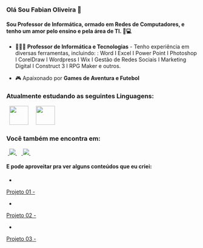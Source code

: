 ### Olá Sou Fabian Oliveira 👋
#### Sou Professor de Informática, ormado em Redes de Computadores, e tenho um amor pelo ensino e pela área de TI. 💖💻

- 👨🏻‍💻 **Professor de  Informática e Tecnologias** - Tenho experiência em diversas ferramentas, incluindo: : Word I Excel I Power Point I Photoshop I CorelDraw I Wordpress I Wix I Gestão de Redes Sociais I Marketing Digital I Construct 3 I RPG Maker e outros.
  
- 🎮 Apaixonado por **Games de Aventura e Futebol**

###  Atualmente estudando as seguintes Linguagens:
<div style="display: inline">
  &nbsp;&nbsp;<img width='50' height='50' src="https://cdn.jsdelivr.net/gh/devicons/devicon/icons/python/python-original.svg" />&nbsp;&nbsp;
  &nbsp;&nbsp;<img width='50' height='50' src="https://cdn.jsdelivr.net/gh/devicons/devicon@latest/icons/html5/html5-plain-wordmark.svg" />
&nbsp;&nbsp;
</div> 


### Você também me encontra em:
&nbsp;<a href="https://www.linkedin.com/in/fabianoliveirape">
  <img src="https://img.shields.io/badge/linkedin-%230077B5.svg?style=for-the-badge&logo=linkedin&logoColor=white">
</a>&nbsp;
&nbsp;<a href="https://www.instagram.com/proffabian_/">
  <img src="https://img.shields.io/badge/Instagram-%23E4405F.svg?style=for-the-badge&logo=Instagram&logoColor=white">
</a>&nbsp;

#### E pode aproveitar pra ver alguns conteúdos que eu criei:
- <a href="Projeto 01 ">
Projeto 01 - 
  </a>
- <a href="Projeto 02  ">
Projeto 02 - 
  </a>
- <a href="">
Projeto 03 - 
  </a>
